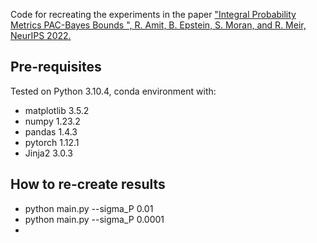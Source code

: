 
Code for recreating the experiments in the paper ["Integral Probability Metrics PAC-Bayes Bounds ", R. Amit, B. Epstein, S. Moran, and R. Meir, NeurIPS 2022.](https://arxiv.org/abs/2207.00614)

## Pre-requisites
Tested on Python 3.10.4, conda environment with:
* matplotlib 3.5.2
* numpy 1.23.2
* pandas 1.4.3
* pytorch 1.12.1
* Jinja2 3.0.3
 

## How to re-create results
* python main.py --sigma_P 0.01
* python main.py --sigma_P 0.0001
* 